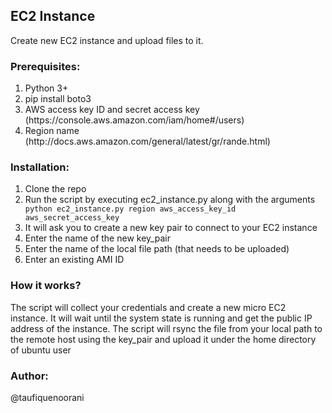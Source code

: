 <h2> EC2 Instance </h2>
Create new EC2 instance and upload files to it.

<h3>Prerequisites:</h3>
<ol>
<li> Python 3+ </li>
<li> pip install boto3 </li>
<li> AWS access key ID and secret access key (https://console.aws.amazon.com/iam/home#/users) </li>
<li> Region name (http://docs.aws.amazon.com/general/latest/gr/rande.html) </li>
</ol>

<h3>Installation:</h3>
<ol>
<li> Clone the repo </li>
<li> Run the script by executing ec2_instance.py along with the arguments </li>
  <code>python ec2_instance.py region aws_access_key_id aws_secret_access_key</code>
<li> It will ask you to create a new key pair to connect to your EC2 instance </li>
<li> Enter the name of the new key_pair </li>
<li> Enter the name of the local file path (that needs to be uploaded) </li>
<li> Enter an existing AMI ID </li>
</ol>

<h3>How it works?</h3>
The script will collect your credentials and create a new micro EC2 instance. It will wait until the system state is running and get the public IP address of the instance. The script will rsync the file from your local path to the remote host using the key_pair and upload it under the home directory of ubuntu user


<h3>Author:</h3>
@taufiquenoorani
